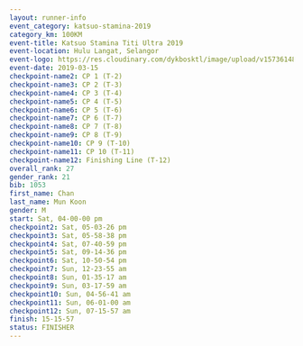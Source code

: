 ```yaml
--- 
layout: runner-info 
event_category: katsuo-stamina-2019 
category_km: 100KM 
event-title: Katsuo Stamina Titi Ultra 2019 
event-location: Hulu Langat, Selangor 
event-logo: https://res.cloudinary.com/dykbosktl/image/upload/v1573614825/Logo/Logo_p7ft6n.png 
event-date: 2019-03-15 
checkpoint-name2: CP 1 (T-2) 
checkpoint-name3: CP 2 (T-3) 
checkpoint-name4: CP 3 (T-4) 
checkpoint-name5: CP 4 (T-5) 
checkpoint-name6: CP 5 (T-6) 
checkpoint-name7: CP 6 (T-7) 
checkpoint-name8: CP 7 (T-8) 
checkpoint-name9: CP 8 (T-9) 
checkpoint-name10: CP 9 (T-10) 
checkpoint-name11: CP 10 (T-11) 
checkpoint-name12: Finishing Line (T-12) 
overall_rank: 27
gender_rank: 21
bib: 1053
first_name: Chan
last_name: Mun Koon
gender: M
start: Sat, 04-00-00 pm
checkpoint2: Sat, 05-03-26 pm
checkpoint3: Sat, 05-58-38 pm
checkpoint4: Sat, 07-40-59 pm
checkpoint5: Sat, 09-14-36 pm
checkpoint6: Sat, 10-50-54 pm
checkpoint7: Sun, 12-23-55 am
checkpoint8: Sun, 01-35-17 am
checkpoint9: Sun, 03-17-59 am
checkpoint10: Sun, 04-56-41 am
checkpoint11: Sun, 06-01-00 am
checkpoint12: Sun, 07-15-57 am
finish: 15-15-57
status: FINISHER
--- 
```


